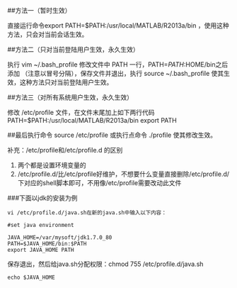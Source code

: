 ##方法一（暂时生效）

直接运行命令export PATH=$PATH:/usr/local/MATLAB/R2013a/bin ，使用这种方法，只会对当前会话生效。

##方法二（只对当前登陆用户生效，永久生效）

执行 vim ~/.bash_profile 修改文件中 PATH 一行，PATH=$PATH:$HOME/bin之后添加 （注意以冒号分隔），保存文件并退出，执行 source ~/.bash_profile 使其生效，这种方法只对当前登陆用户生效。

##方法三（对所有系统用户生效，永久生效）

修改 /etc/profile 文件，在文件末尾加上如下两行代码 
PATH=$PATH:/usr/local/MATLAB/R2013a/bin 
export PATH

##最后执行命令 source /etc/profile 或执行点命令 ./profile 使其修改生效。

补充：/etc/profile和/etc/profile.d 的区别
1. 两个都是设置环境变量的
2. /etc/profile.d/比/etc/profile好维护，不想要什么变量直接删除/etc/profile.d/下对应的shell脚本即可，不用像/etc/profile需要改动此文件

###下面以jdk的安装为例
```shell
vi /etc/profile.d/java.sh在新的java.sh中输入以下内容：

#set java environment
 
JAVA_HOME=/var/mysoft/jdk1.7.0_80
PATH=$JAVA_HOME/bin:$PATH
export JAVA_HOME PATH
```
保存退出，然后给java.sh分配权限：chmod 755 /etc/profile.d/java.sh
```shell
echo $JAVA_HOME
```